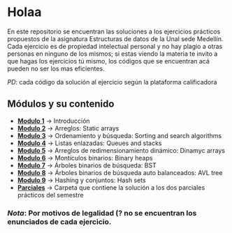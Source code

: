# Holaa

En este repositorio se encuentran las soluciones a los ejercicios prácticos propuestos de la asignatura Estructuras de datos de la Unal sede Medellín. 
Cada ejercicio es de propiedad intelectual personal y no hay plagio a otras personas en ninguno de los mismos; si estas viendo la materia te invito a que hagas los ejercicios tú mismo, los códigos que se encuentran acá pueden no ser los mas eficientes.

*PD*: cada código da solución al ejercicio según la plataforma calificadora

## Módulos y su contenido
- **[Modulo 1](/modulo_1)** -> Introducción
- **[Modulo 2](/modulo_2)** -> Arreglos: Static arrays
- **[Modulo 3](/modulo_3)** -> Ordenamiento y búsqueda: Sorting and search algorithms
- **[Modulo 4](/modulo_4)** -> Listas enlazadas: Queues and stacks
- **[Modulo 5](/modulo_5)** -> Arreglos de redimensionamiento dinámico: Dinamyc arrays
- **[Modulo 6](/modulo_6)** -> Montículos binarios: Binary heaps
- **[Modulo 7](/modulo_7)** -> Árboles binarios de búsqueda: BST
- **[Modulo 8](/modulo_8)** -> Árboles binarios de búsqueda auto balanceados: AVL tree
- **[Modulo 9](/modulo_9)** -> Hashing y conjuntos: Hash sets
- **[Parciales](/parciales)** -> Carpeta que contiene la solución a los dos parciales prácticos del semestre

### *Nota*: Por motivos de legalidad (? no se encuentran los enunciados de cada ejercicio.
